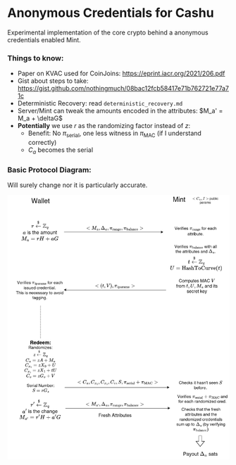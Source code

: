 # Anonymous Credentials for Cashu

Experimental implementation of the core crypto behind a anonymous credentials enabled Mint.

### Things to know:
* Paper on KVAC used for CoinJoins: https://eprint.iacr.org/2021/206.pdf
* Gist about steps to take: https://gist.github.com/nothingmuch/08bac12fcb58417e71b762721e77a71c
* Deterministic Recovery: read `deterministic_recovery.md`
* Server/Mint can tweak the amounts encoded in the attributes: $M_a' = M_a + \deltaG$
* **Potentially** we use $r$ as the randomizing factor instead of $z$:
  - Benefit: No $\pi_\text{serial}$, one less witness in $\pi_\text{MAC}$ (if I understand correctly)
  - $C_a$ becomes the serial

### Basic Protocol Diagram:

Will surely change nor it is particularly accurate.

![](kvac.devcall.diagram.png)
